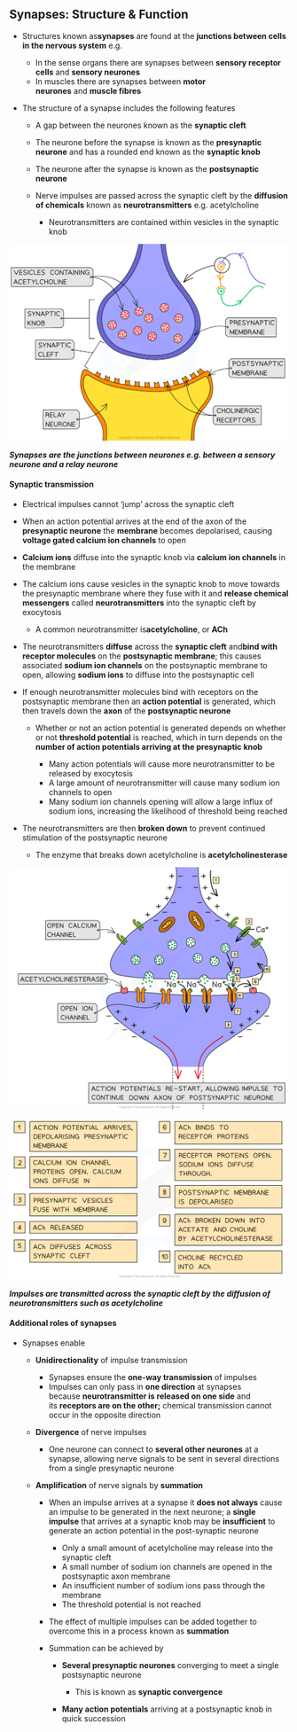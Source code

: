 ## Synapses: Structure & Function

* Structures known as**synapses** are found at the **junctions between cells in the nervous system** e.g.

  + In the sense organs there are synapses between **sensory receptor cells** and **sensory neurones**
  + In muscles there are synapses between **motor neurones** and **muscle fibres**
* The structure of a synapse includes the following features

  + A gap between the neurones known as the **synaptic cleft**
  + The neurone before the synapse is known as the **presynaptic neurone** and has a rounded end known as the **synaptic knob**
  + The neurone after the synapse is known as the **postsynaptic neurone**
  + Nerve impulses are passed across the synaptic cleft by the **diffusion of chemicals** known as **neurotransmitters** e.g. acetylcholine

    - Neurotransmitters are contained within vesicles in the synaptic knob

![The structure of a cholinergic synapse](The-structure-of-a-cholinergic-synapse.png)

***Synapses are the junctions between neurones e.g. between a sensory neurone and a relay neurone***

#### Synaptic transmission

* Electrical impulses cannot ‘jump’ across the synaptic cleft
* When an action potential arrives at the end of the axon of the **presynaptic neurone** the **membrane** becomes depolarised, causing **voltage gated calcium ion channels** to open
* **Calcium ions** diffuse into the synaptic knob via **calcium ion channels** in the membrane
* The calcium ions cause vesicles in the synaptic knob to move towards the presynaptic membrane where they fuse with it and **release chemical messengers** called **neurotransmitters** into the synaptic cleft by exocytosis

  + A common neurotransmitter is**acetylcholine**, or **ACh**
* The neurotransmitters **diffuse** across the **synaptic cleft** and**bind with receptor molecules** on the **postsynaptic membrane**; this causes associated **sodium ion channels** on the postsynaptic membrane to open, allowing **sodium ions** to diffuse into the postsynaptic cell
* If enough neurotransmitter molecules bind with receptors on the postsynaptic membrane then an **action potential** is generated, which then travels down the **axon** of the **postsynaptic neurone**

  + Whether or not an action potential is generated depends on whether or not **threshold potential** is reached, which in turn depends on the **number of action potentials arriving at the presynaptic knob**

    - Many action potentials will cause more neurotransmitter to be released by exocytosis
    - A large amount of neurotransmitter will cause many sodium ion channels to open
    - Many sodium ion channels opening will allow a large influx of sodium ions, increasing the likelihood of threshold being reached
* The neurotransmitters are then **broken down** to prevent continued stimulation of the postsynaptic neurone

  + The enzyme that breaks down acetylcholine is **acetylcholinesterase**

![Synaptic transmission using acetylcholine (1)](Synaptic-transmission-using-acetylcholine-1.png)

![Synaptic transmission using acetylcholine (2)](Synaptic-transmission-using-acetylcholine-2.png)

***Impulses are transmitted across the synaptic cleft by the diffusion of neurotransmitters such as acetylcholine***

#### Additional roles of synapses

* Synapses enable

  + **Unidirectionality** of impulse transmission

    - Synapses ensure the **one-way transmission** of impulses
    - Impulses can only pass in **one direction** at synapses because **neurotransmitter is released on one side** and its **receptors are on the other;** chemical transmission cannot occur in the opposite direction
  + **Divergence** of nerve impulses

    - One neurone can connect to **several other neurones** at a synapse, allowing nerve signals to be sent in several directions from a single presynaptic neurone
  + **Amplification** of nerve signals by **summation**

    - When an impulse arrives at a synapse it **does not always** cause an impulse to be generated in the next neurone; a **single impulse** that arrives at a synaptic knob may be **insufficient** to generate an action potential in the post-synaptic neurone

      * Only a small amount of acetylcholine may release into the synaptic cleft
      * A small number of sodium ion channels are opened in the postsynaptic axon membrane
      * An insufficient number of sodium ions pass through the membrane
      * The threshold potential is not reached
    - The effect of multiple impulses can be added together to overcome this in a process known as **summation**
    - Summation can be achieved by

      * **Several presynaptic neurones** converging to meet a single postsynaptic neurone

        + This is known as **synaptic convergence**
      * **Many action potentials** arriving at a postsynaptic knob in quick succession